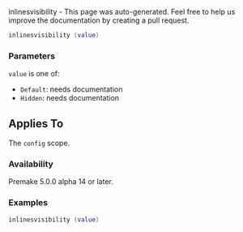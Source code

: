 inlinesvisibility - This page was auto-generated. Feel free to help us improve the documentation by creating a pull request.

```lua
inlinesvisibility (value)
```

### Parameters ###

`value` is one of:

* `Default`: needs documentation
* `Hidden`: needs documentation

## Applies To ###

The `config` scope.

### Availability ###

Premake 5.0.0 alpha 14 or later.

### Examples ###

```lua
inlinesvisibility (value)
```

